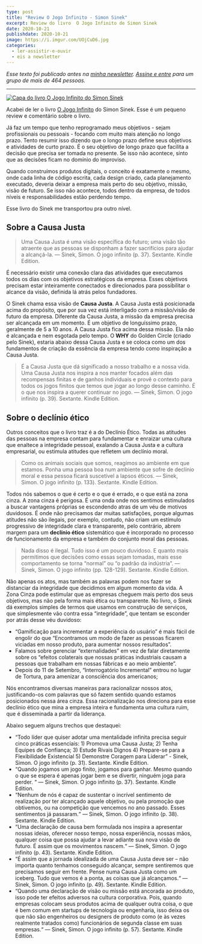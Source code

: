 ```yaml
---
type: post
title: "Review O Jogo Infinito - Simon Sinek"
excerpt: Review do livro  O Jogo Infinito de Simon Sinek
date: 2020-10-21
publishdate: 2020-10-21
image: https://i.imgur.com/UOjCuD6.jpg
categories:
  - ler-assistir-e-ouvir
  - eis a newsletter
---
```


*Esse texto foi publicado antes na [minha newsletter](https://diegoeis.substack.com/about). [Assine e entre](https://diegoeis.substack.com/) para um grupo de mais de 464 pessoas.*

- - -


[![Capa do livro O Jogo Infinito do Simon Sinek](https://i.imgur.com/IpCC473.jpg)](https://amzn.to/3dw071K)

Acabei de ler o livro [O Jogo Infinito](https://amzn.to/3dw071K) do Simon Sinek. Esse é um pequeno review e comentário sobre o livro.

Já faz um tempo que tenho reprogramado meus objetivos - sejam profissionais ou pessoais - focando com muito mais atenção no longo prazo. Tento resumir isso dizendo que o longo prazo define seus objetivos e atividades de curto prazo. É o seu objetivo de longo prazo que facilita a decisão que precisa ser tomada no presente. Se isso não acontece, sinto que as decisões ficam no domínio do improviso. 

Quando construímos produtos digitais, o conceito é exatamente o mesmo, onde cada linha de código escrita, cada design criado, cada planejamento executado, deveria deixar a empresa mais perto do seu objetivo, missão, visão de futuro. Se isso não acontece, todos dentro da empresa, de todos níveis e responsabilidades estão perdendo tempo. 

Esse livro do Sinek me transportou pra outro nível.

## Sobre a Causa Justa

> Uma Causa Justa é uma visão específica do futuro; uma visão tão atraente que as pessoas se disponham a fazer sacrifícios para ajudar a alcançá-la. — Sinek, Simon. O jogo infinito (p. 37). Sextante. Kindle Edition. 

É necessário existir uma conexão clara das atividades que executamos todos os dias com os objetivos estratégicos da empresa. Esses objetivos precisam estar inteiramente conectados e direcionados para possibilitar o alcance da visão, definida lá atrás pelos fundadores.

O Sinek chama essa visão de **Causa Justa**. A Causa Justa está posicionada acima do propósito, que por sua vez está interligado com a missão/visão de futuro da empresa. Diferente da Causa Justa, a missão da empresa precisa ser alcançada em um momento. É um objetivo de longuíssimo prazo, geralmente de 5 a 10 anos. A Causa Justa fica acima dessa missão. Ela não é alcançada e nem esgotada pelo tempo. O **WHY** do Golden Circle (criado pelo Sinek), estaria abaixo dessa Causa Justa e se coloca como um dos fundamentos de criação da essência da empresa tendo como inspiração a Causa Justa.

> É a Causa Justa que dá significado a nosso trabalho e a nossa vida. Uma Causa Justa nos inspira a nos manter focados além das recompensas finitas e de ganhos individuais e provê o contexto para todos os jogos finitos que temos que jogar ao longo desse caminho. É o que nos inspira a querer continuar no jogo. — Sinek, Simon. O jogo infinito (p. 39). Sextante. Kindle Edition. 

## Sobre o declínio ético
Outros conceitos que o livro traz é a do Declínio Ético. Todas as atitudes das pessoas na empresa contam para fundamentar e enraizar uma cultura que enaltece a integridade pessoal, exalando a Causa Justa e a cultura empresarial, ou estimula atitudes que refletem um declínio moral. 

> Como os animais sociais que somos, reagimos ao ambiente em que estamos. Ponha uma pessoa boa num ambiente que sofre de declínio moral e essa pessoa ficará suscetível a lapsos éticos. — Sinek, Simon. O jogo infinito (p. 133). Sextante. Kindle Edition. 

Todos nós sabemos o que é certo e o que é errado, e o que está na zona cinza. A zona cinza é perigosa. É uma onda onde nos sentimos estimulados a buscar vantagens próprias se escondendo atras de um véu de motivos duvidosos. É onde não precisamos dar muitas satisfações, porque algumas atitudes não são ilegais, por exemplo, contudo, não criam um estímulo progressivo de integridade clara e transparente, pelo contrário, abrem margem para um **declínio ético** sistemático que é incorporado no processo de funcionamento da empresa e também do conjunto moral das pessoas.

> Nada disso é ilegal. Tudo isso é um pouco duvidoso. E quanto mais permitimos que decisões como essas sejam tomadas, mais esse comportamento se torna “normal” ou “o padrão da indústria”. — Sinek, Simon. O jogo infinito (pp. 128-129). Sextante. Kindle Edition. 

Não apenas os atos, mas também as palavras podem nos fazer se distanciar  da integridade que decidimos em algum momento da vida. A Zona Cinza pode estimular que as empresas cheguem mais perto dos seus objetivos, mas não pela forma mais ética ou transparente. No livro, o Sinek dá exemplos simples de termos que usamos em construção de serviços, que simplesmente vão contra essa “integridade”, que tentam se esconder por atrás desse véu duvidoso:

- “Gamificação para incrementar a experiência do usuário” é mais fácil de engolir do que “Encontramos um modo de fazer as pessoas ficarem viciadas em nosso produto, para aumentar nossos resultados”.
- Falamos sobre gerenciar “externalidades” em vez de falar diretamente sobre os “efeitos colaterais que nossas práticas industriais causam a pessoas que trabalham em nossas fábricas e ao meio ambiente”.
- Depois do 11 de Setembro, “Interrogatório Incremental” entrou no lugar de Tortura, para amenizar a consciência dos americanos;

Nós encontramos diversas maneiras para racionalizar nossos atos, justificando-os com palavras que só fazem sentido quando estamos posicionados nessa área cinza. Essa racionalização nos direciona para esse declínio ético que mina a empresa inteira e fundamenta uma cultura ruim, que é disseminada a partir da liderança.

Abaixo seguem alguns trechos que destaquei:

- “Todo líder que quiser adotar uma mentalidade infinita precisa seguir cinco práticas essenciais: 1) Promova uma Causa Justa; 2) Tenha Equipes de Confiança; 3) Estude Rivais Dignos 4) Prepare-se para a Flexibilidade Existencial 5) Demonstre Coragem para Liderar” - Sinek, Simon. O jogo infinito (p. 31). Sextante. Kindle Edition.
- “Quando jogamos um jogo finito, jogamos para ganhar. Mesmo quando o que se espera é apenas jogar bem e se divertir, ninguém joga para perder. “ — Sinek, Simon. O jogo infinito (p. 37). Sextante. Kindle Edition. 
- “Nenhum de nós é capaz de sustentar o incrível sentimento de realização por ter alcançado aquele objetivo, ou pela promoção que obtivemos, ou na competição que vencemos no ano passado. Esses sentimentos já passaram.“ — Sinek, Simon. O jogo infinito (p. 38). Sextante. Kindle Edition. 
- “Uma declaração de causa bem formulada nos inspira a apresentar nossas ideias, oferecer nosso tempo, nossa experiência, nossas mãos, qualquer coisa que possa ajudar a levar adiante sua nova visão de futuro. É assim que os movimentos nascem.“ — Sinek, Simon. O jogo infinito (p. 43). Sextante. Kindle Edition. 
- “É assim que a jornada idealizada de uma Causa Justa deve ser – não importa quanto tenhamos conseguido alcançar, sempre sentiremos que precisamos seguir em frente. Pense numa Causa Justa como um iceberg. Tudo que vemos é a ponta, as coisas que já alcançamos.“ — Sinek, Simon. O jogo infinito (p. 49). Sextante. Kindle Edition. 
- “Quando uma declaração de visão ou missão está ancorada ao produto, isso pode ter efeitos adversos na cultura corporativa. Pois, quando empresas colocam seus produtos acima de qualquer outra coisa, o que é bem comum em startups de tecnologia ou engenharia, isso deixa os que não são engenheiros ou designers de produto como (e às vezes realmente tratados como) funcionários de segunda classe em suas empresas.“ — Sinek, Simon. O jogo infinito (p. 57). Sextante. Kindle Edition. 

